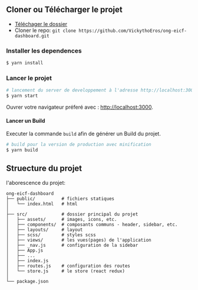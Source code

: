 ## Cloner ou Télécharger le projet

- [Téléchager le dossier](https://github.com/VickythoEros/ong-eicf-dashboard/archive/refs/heads/main.zip)
- Cloner le repo: `git clone https://github.com/VickythoEros/ong-eicf-dashboard.git`

### Installer les dependences

``` bash
$ yarn install
```

### Lancer le projet

``` bash
# lancement du server de developpement à l'adresse http://localhost:3000
$ yarn start
```

Ouvrer votre navigateur préferé avec : [http://localhost:3000](http://localhost:3000).

#### Lancer un Build

Executer la commande `build` afin de générer un Build du projet.

```bash
# build pour la version de production avec minification
$ yarn build
```

## Struecture du projet

l'aborescence du projet:

```
ong-eicf-dashboard
├── public/          # fichiers statiques
│   └── index.html   # html 
│
├── src/             # dossier principal du projet
│   ├── assets/      # images, icons, etc.
│   ├── components/  # composants communs - header, sidebar, etc.
│   ├── layouts/     # layout 
│   ├── scss/        # styles scss 
│   ├── views/       # les vues(pages) de l'application
│   ├── _nav.js      # configuration de la sidebar
│   ├── App.js
│   ├── ...
│   ├── index.js
│   ├── routes.js    # configuration des routes
│   └── store.js     # le store (react redux)
│
└── package.json
```
